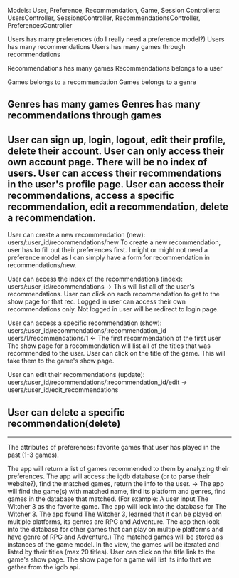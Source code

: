 Models: User, Preference, Recommendation, Game, Session
Controllers: UsersController, SessionsController, RecommendationsController, PreferencesController

Users has many preferences (do I really need a preference model?)
Users has many recommendations
Users has many games through recommendations

Recommendations has many games
Recommendations belongs to a user

Games belongs to a recommendation
Games belongs to a genre

Genres has many games
Genres has many recommendations through games
-----------------------------------------------------------------------
User can sign up, login, logout, edit their profile, delete their account.
User can only access their own account page. There will be no index of users.
User can access their recommendations in the user's profile page.
User can access their recommendations, access a specific recommendation, edit a recommendation, delete a recommendation.
-------------------------------------------------------------------------
User can create a new recommendation (new):
users/:user_id/recommendations/new
  To create a new recommendation, user has to fill out their preferences first.
  I might or might not need a preference model as I can simply have a form for recommendation in recommendations/new.

User can access the index of the recommendations (index):
users/:user_id/recommendations
  -> This will list all of the user's recommendations. User can click on each recommendation to get to the show page for that rec.
     Logged in user can access their own recommendations only.
     Not logged in user will be redirect to login page.

User can access a specific recommendation (show):
users/:user_id/recommendations/:recommendation_id
users/1/recommendations/1 <- The first recommendation of the first user
  The show page for a recommendation will list all of the titles that was recommended to the user.
  User can click on the title of the game. This will take them to the game's show page.

User can edit their recommendations (update):
users/:user_id/recommendations/:recommendation_id/edit
-> users/:user_id/edit_recommendations

User can delete a specific recommendation(delete)
-------------------------------------------------------------------------


-------------------------------------------------------------------------
The attributes of preferences: favorite games that user has played in the past (1-3 games).

The app will return a list of games recommended to them by analyzing their preferences.
The app will access the igdb database (or to parse their website?), find the matched games, return the info to the user.
 -> The app will find the game(s) with matched name, find its platform and genres, find games in the database that matched.
    (For example: A user input The Witcher 3 as the favorite game. The app will look into the database for The Witcher 3.
    The app found The Witcher 3, learned that it can be played on multiple platforms, its genres are RPG and Adventure.
    The app then look into the database for other games that can play on multiple platforms and have genre of RPG and Adventure.)
    The matched games will be stored as instances of the game model.
    In the view, the games will be iterated and listed by their titles (max 20 titles).
    User can click on the title link to the game's show page.
    The show page for a game will list its info that we gather from the igdb api.
